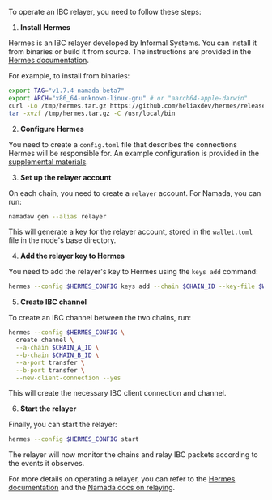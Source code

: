 To operate an IBC relayer, you need to follow these steps:

1. **Install Hermes**

Hermes is an IBC relayer developed by Informal Systems. You can install it from binaries or build it from source. The instructions are provided in the [Hermes documentation](https://hermes.informal.systems/documentation/installation.html).

For example, to install from binaries:

```bash
export TAG="v1.7.4-namada-beta7"
export ARCH="x86_64-unknown-linux-gnu" # or "aarch64-apple-darwin"
curl -Lo /tmp/hermes.tar.gz https://github.com/heliaxdev/hermes/releases/download/${TAG}/hermes-${TAG}-${ARCH}.tar.gz
tar -xvzf /tmp/hermes.tar.gz -C /usr/local/bin
```

2. **Configure Hermes**

You need to create a `config.toml` file that describes the connections Hermes will be responsible for. An example configuration is provided in the [supplemental materials](supplemental-materials/hermes-config.toml).

3. **Set up the relayer account**

On each chain, you need to create a `relayer` account. For Namada, you can run:

```bash
namadaw gen --alias relayer
```

This will generate a key for the relayer account, stored in the `wallet.toml` file in the node's base directory.

4. **Add the relayer key to Hermes**

You need to add the relayer's key to Hermes using the `keys add` command:

```bash
hermes --config $HERMES_CONFIG keys add --chain $CHAIN_ID --key-file $WALLET_PATH
```

5. **Create IBC channel**

To create an IBC channel between the two chains, run:

```bash
hermes --config $HERMES_CONFIG \
  create channel \
  --a-chain $CHAIN_A_ID \
  --b-chain $CHAIN_B_ID \
  --a-port transfer \
  --b-port transfer \
  --new-client-connection --yes
```

This will create the necessary IBC client connection and channel.

6. **Start the relayer**

Finally, you can start the relayer:

```bash
hermes --config $HERMES_CONFIG start
```

The relayer will now monitor the chains and relay IBC packets according to the events it observes.

For more details on operating a relayer, you can refer to the [Hermes documentation](https://hermes.informal.systems/) and the [Namada docs on relaying](https://docs.namada.net/operators/ibc.html).
